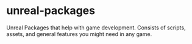 # unreal-packages
Unreal Packages that help with game development. Consists of scripts, assets, and general features you might need in any game.
